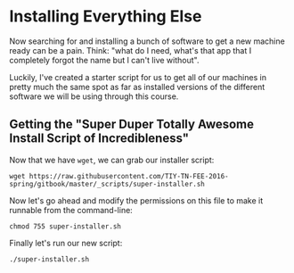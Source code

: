 # Installing Everything Else

Now searching for and installing a bunch of software to get a new machine ready can be a pain.
Think: "what do I need, what's that app that I completely forgot the name but I can't live without".

Luckily, I've created a starter script for us to get all of our machines in pretty much the same spot as far as installed versions of the different software we will be using through this course.

## Getting the "Super Duper Totally Awesome Install Script of Incredibleness"

Now that we have `wget`, we can grab our installer script:

```wget https://raw.githubusercontent.com/TIY-TN-FEE-2016-spring/gitbook/master/_scripts/super-installer.sh```

Now let's go ahead and modify the permissions on this file to make it runnable from the command-line:

```
chmod 755 super-installer.sh
```

Finally let's run our new script:

```
./super-installer.sh
```
